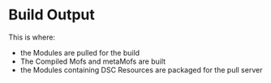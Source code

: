 # Build Output

This is where:
- the Modules are pulled for the build
- The Compiled Mofs and metaMofs are built
- the Modules containing DSC Resources are packaged for the pull server 